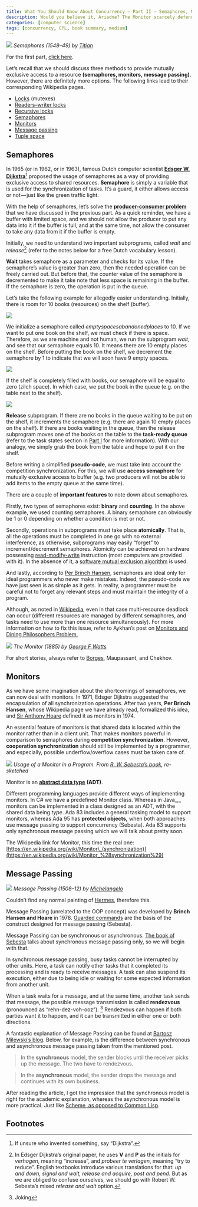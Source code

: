 ```yaml
---
title: What You Should Know About Concurrency — Part II — Semaphores, Monitors, Message Passing
description: Would you believe it, Ariadne? The Monitor scarcely defended himself.
categories: [computer science]
tags: [concurrency, CPL, book summary, medium]
---
```


![](https://cdn-images-1.medium.com/max/800/1*G99qDyjoXebLTuaw79AQpg.jpeg)
*Semaphores (1548–49) by [Titian](https://en.wikipedia.org/wiki/Titian)*

For the first part, [click here](https://en.wikipedia.org/wiki/The_Myth_of_Sisyphus).

Let’s recall that we should discuss three methods to provide mutually exclusive access to a resource **(semaphores, monitors, message passing)**. However, there are definitely more options. The following links lead to their corresponding Wikipedia pages.

*   [Locks](https://en.wikipedia.org/wiki/Lock_%28computer_science%29 "Lock (computer science)") (mutexes)
*   [Readers–writer locks](https://en.wikipedia.org/wiki/Readers%E2%80%93writer_lock "Readers–writer lock")
*   [Recursive locks](https://en.wikipedia.org/wiki/Reentrant_mutex "Reentrant mutex")
*   [Semaphores](https://en.wikipedia.org/wiki/Semaphore_%28programming%29 "Semaphore (programming)")
*   [Monitors](https://en.wikipedia.org/wiki/Computer_monitor)
*   [Message passing](https://en.wikipedia.org/wiki/Message_passing "Message passing")
*   [Tuple space](https://en.wikipedia.org/wiki/Tuple_space "Tuple space")

## **Semaphores**

In 1965 (or in 1962, or in 1963), famous Dutch computer scientist [**Edsger W. Dijkstra**](https://en.wikipedia.org/wiki/Edsger_W._Dijkstra)[^1] proposed the usage of semaphores as a way of providing exclusive access to shared resources. **Semaphore** is simply a variable that is used for the synchronization of tasks. It’s a guard, it either allows access or not — just like the green traffic light.

With the help of semaphores, let’s solve the [**producer-consumer problem**](https://en.wikipedia.org/wiki/Producer%E2%80%93consumer_problem#:~:text=In%20computing%2C%20the%20producer%E2%80%93consumer,buffer%20used%20as%20a%20queue.) that we have discussed in the previous part. As a quick reminder, we have a buffer with limited space, and we should not allow the producer to put any data into it if the buffer is full, and at the same time, not allow the consumer to take any data from it if the buffer is empty.

Initially, we need to understand two important subprograms, called _wait_ and _release_[^2] (refer to the notes below for a free Dutch vocabulary lesson).

**Wait** takes semaphore as a parameter and checks for its value. If the semaphore’s value is greater than zero, then the needed operation can be freely carried out. But before that, the counter value of the semaphore is decremented to make it take note that less space is remaining in the buffer. If the semaphore is zero, the operation is put in the queue.

Let’s take the following example for allegedly easier understanding. Initially, there is room for 10 books (resources) on the shelf (buffer).

![](https://cdn-images-1.medium.com/max/800/1*rOvHFseat6TBmk3Z0gK1Ng.png)

We initialize a semaphore called _emptyspacesabandonedplaces_ to 10. If we want to put one book on the shelf, we must check if there is space. Therefore, as we are machine and not human, we run the subprogram _wait,_ and see that our semaphore equals 10. It means there are 10 empty places on the shelf. Before putting the book on the shelf, we decrement the semaphore by 1 to indicate that we will soon have 9 empty spaces.

![](https://cdn-images-1.medium.com/max/800/1*fQ_vqEgKaIhi_TywsCvHnQ.png)

If the shelf is completely filled with books, our semaphore will be equal to zero (zilch space). In which case, we put the book in the queue (e.g. on the table next to the shelf).

![](https://cdn-images-1.medium.com/max/800/1*R6k3hjMdt0xIqJ-0twDERw.png)

**Release** subprogram. If there are no books in the queue waiting to be put on the shelf, it increments the semaphore (e.g. there are again 10 empty places on the shelf). If there are books waiting in the queue, then the release subprogram moves one of the books on the table to the **task-ready queue** (refer to the task states section in [Part I](/posts/concurrency-1) for more information). With our analogy, we simply grab the book from the table and hope to put it on the shelf.

Before writing a simplified **pseudo-code**, we must take into account the competition synchronization. For this, we will use **access semaphore** for mutually exclusive access to buffer (e.g. two producers will not be able to add items to the empty queue at the same time).

There are a couple of **important features** to note down about semaphores.

Firstly, two types of semaphores exist: **binary** and **counting**. In the above example, we used counting semaphores. A binary semaphore can obviously be 1 or 0 depending on whether a condition is met or not.

Secondly, operations in subprograms must take place **atomically**. That is, all the operations must be completed in one go with no external interference, as otherwise, subprograms may easily “forget” to increment/decrement semaphores. Atomicity can be achieved on hardware possessing [read-modify-write](https://en.wikipedia.org/wiki/Read-modify-write "Read-modify-write") instruction (most computers are provided with it). In the absence of it, a [software mutual exclusion algorithm](https://en.wikipedia.org/wiki/Mutual_exclusion#Software_solutions "Mutual exclusion") is used.

And lastly, according to [Per Brinch Hansen](https://en.wikipedia.org/wiki/Per_Brinch_Hansen), semaphores are ideal only for ideal programmers who never make mistakes. Indeed, the pseudo-code we have just seen is as simple as it gets. In reality, a programmer must be careful not to forget any relevant steps and must maintain the integrity of a program.

Although, as noted in [Wikipedia](https://en.wikipedia.org/wiki/Semaphore_%28programming%29), even in that case multi-resource deadlock can occur (different resources are managed by different semaphores, and tasks need to use more than one resource simultaneously). For more information on how to fix this issue, refer to Aykhan’s post on [Monitors and Dining Philosophers Problem.](https://anazimzada2020.medium.com/monitor-in-process-synchronization-dining-philosophers-problem-and-solution-using-monitors-9f15b3b0b006)

![](https://cdn-images-1.medium.com/max/800/1*JfIrAJ1TJrSwF5SW12hwtg.png)
_The Monitor (1885) by [George F Watts](https://en.wikipedia.org/wiki/George_Frederic_Watts)_

For short stories, always refer to [Borges](https://en.wikipedia.org/wiki/The_House_of_Asterion), Maupassant, and Chekhov.

## Monitors

As we have some imagination about the shortcomings of semaphores, we can now deal with monitors. In 1971, Edsger Dijkstra suggested the encapsulation of all synchronization operations. After two years, **Per Brinch Hansen**, whose Wikipedia page we have already read, formalized this idea, and [Sir Anthony Hoare](https://en.wikipedia.org/wiki/Tony_Hoare) defined it as monitors in 1974.

An essential feature of monitors is that shared data is located within the monitor rather than in a client unit. That makes monitors powerful in comparison to semaphores during **competition synchronization**. However, **cooperation synchronization** should still be implemented by a programmer, and especially, possible underflow/overflow cases must be taken care of.

![](https://cdn-images-1.medium.com/max/800/1*achDsjzK14s1pfvUiBk5FA.png)
_Usage of a Monitor in a Program. From [R. W. Sebesta’s book](https://www.amazon.com/Concepts-Programming-Languages-Robert-Sebesta/dp/0134997182), re-sketched_

Monitor is an [**abstract data type**](https://en.wikipedia.org/wiki/Abstract_data_type#:~:text=In%20computer%20science%2C%20an%20abstract,the%20behavior%20of%20these%20operations.) **(ADT)**.

Different programming languages provide different ways of implementing monitors. In C# we have a predefined Monitor class. Whereas in Java_,_ monitors can be implemented in a class designed as an ADT, with the shared data being _type_. Ada 83 includes a general tasking model to support monitors, whereas Ada 95 has **protected objects,** when both approaches use message passing to support concurrency (Sebesta). Ada 83 supports only synchronous message passing which we will talk about pretty soon.

The Wikipedia link for Monitor, this time the real one: [https://en.wikipedia.org/wiki/Monitor\_(synchronization)](https://en.wikipedia.org/wiki/Monitor_%28synchronization%29)

## Message Passing

![](https://cdn-images-1.medium.com/max/800/1*1xgBV1IkQ7mSXqqeNe1sKA.jpeg)
_Message Passing (1508–12) by [Michelangelo](https://en.wikipedia.org/wiki/Michelangelo)_

Couldn’t find any normal painting of [Hermes](https://en.wikipedia.org/wiki/Hermes), therefore this.

Message Passing (unrelated to the OOP concept) was developed by **Brinch Hansen and Hoare** in 1978. [Guarded commands](https://en.wikipedia.org/wiki/Guarded_Command_Language) are the basis of the construct designed for message passing (Sebesta).

Message Passing can be synchronous or asynchronous. [The book of Sebesta](https://www.amazon.com/Concepts-Programming-Languages-Robert-Sebesta/dp/0134997182) talks about synchronous message passing only, so we will begin with that.

In synchronous message passing, busy tasks cannot be interrupted by other units. Here, a task can notify other tasks that it completed its processing and is ready to receive messages. A task can also suspend its execution, either due to being idle or waiting for some expected information from another unit.

When a task waits for a message, and at the same time, another task sends that message, the possible message transmission is called **rendezvous** (pronounced as “rehn-dez-voh-ooz”). [^3] Rendezvous can happen if both parties want it to happen, and it can be transmitted in either one or both directions.

A fantastic explanation of Message Passing can be found at [Bartosz Milewski’s blog](https://bartoszmilewski.com/2009/02/10/message-passing-sync-or-async/). Below, for example, is the difference between synchronous and asynchronous message passing taken from the mentioned post.

> In the **synchronous** model, the sender blocks until the receiver picks up the message. The two have to rendezvous.

> In the **asynchronous** model, the sender drops the message and continues with its own business.

After reading the article, I got the impression that the synchronous model is right for the academic explanation, whereas the asynchronous model is more practical. Just like [Scheme, as opposed to Common Lisp](/posts/lisp).

## Footnotes

[^1]: If unsure who invented something, say “Dijkstra”.

[^2]: In Edsger Dijkstra’s original paper, he uses **V** and **P** as the initials for _verhogen_, meaning “increase”, and _probeer te verlagen_, meaning “try to reduce”. English textbooks introduce various translations for that: _up and down, signal and wait, release and acquire, post and pend._ But as we are obliged to confuse ourselves, we should go with Robert W. Sebesta’s mixed _release and wait_ option.

[^3]: Joking